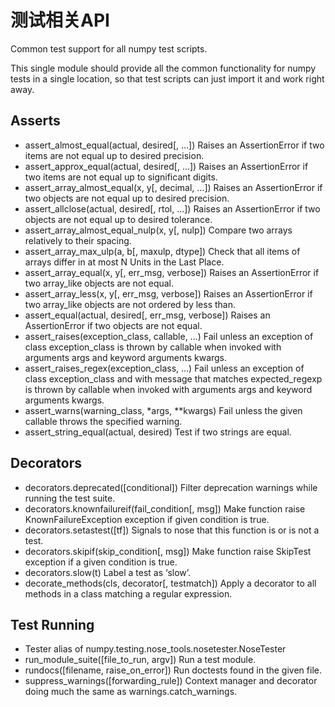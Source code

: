 # 测试相关API

Common test support for all numpy test scripts.

This single module should provide all the common functionality for numpy tests in a single location, so that test scripts can just import it and work right away.

## Asserts

- assert_almost_equal(actual, desired[, …])	Raises an AssertionError if two items are not equal up to desired precision.
- assert_approx_equal(actual, desired[, …])	Raises an AssertionError if two items are not equal up to significant digits.
- assert_array_almost_equal(x, y[, decimal, …])	Raises an AssertionError if two objects are not equal up to desired precision.
- assert_allclose(actual, desired[, rtol, …])	Raises an AssertionError if two objects are not equal up to desired tolerance.
- assert_array_almost_equal_nulp(x, y[, nulp])	Compare two arrays relatively to their spacing.
- assert_array_max_ulp(a, b[, maxulp, dtype])	Check that all items of arrays differ in at most N Units in the Last Place.
- assert_array_equal(x, y[, err_msg, verbose])	Raises an AssertionError if two array_like objects are not equal.
- assert_array_less(x, y[, err_msg, verbose])	Raises an AssertionError if two array_like objects are not ordered by less than.
- assert_equal(actual, desired[, err_msg, verbose])	Raises an AssertionError if two objects are not equal.
- assert_raises(exception_class, callable, …)	Fail unless an exception of class exception_class is thrown by callable when invoked with arguments args and keyword arguments kwargs.
- assert_raises_regex(exception_class, …)	Fail unless an exception of class exception_class and with message that matches expected_regexp is thrown by callable when invoked with arguments args and keyword arguments kwargs.
- assert_warns(warning_class, *args, **kwargs)	Fail unless the given callable throws the specified warning.
- assert_string_equal(actual, desired)	Test if two strings are equal.

## Decorators

- decorators.deprecated([conditional])	Filter deprecation warnings while running the test suite.
- decorators.knownfailureif(fail_condition[, msg])	Make function raise KnownFailureException exception if given condition is true.
- decorators.setastest([tf])	Signals to nose that this function is or is not a test.
- decorators.skipif(skip_condition[, msg])	Make function raise SkipTest exception if a given condition is true.
- decorators.slow(t)	Label a test as ‘slow’.
- decorate_methods(cls, decorator[, testmatch])	Apply a decorator to all methods in a class matching a regular expression.

## Test Running

- Tester	alias of numpy.testing.nose_tools.nosetester.NoseTester
- run_module_suite([file_to_run, argv])	Run a test module.
- rundocs([filename, raise_on_error])	Run doctests found in the given file.
- suppress_warnings([forwarding_rule])	Context manager and decorator doing much the same as warnings.catch_warnings.
